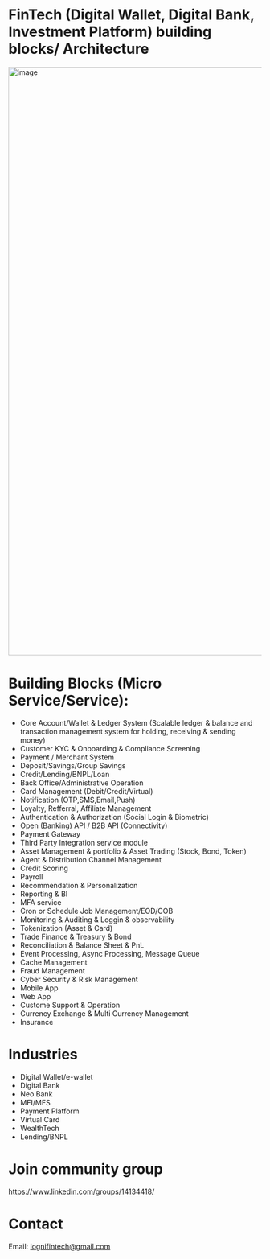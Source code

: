 # FinTech (Digital Wallet, Digital Bank, Investment Platform) building blocks/ Architecture
<img width="1170" alt="image" src="https://github.com/LogNi-FinTech/loofi-architecture/assets/4682274/416ad740-336e-411d-a6aa-1da6d690b9ef">


# Building Blocks (Micro Service/Service): 
- Core Account/Wallet & Ledger System (Scalable ledger & balance and transaction management system for holding, receiving & sending money)
- Customer KYC & Onboarding & Compliance Screening
- Payment / Merchant System
- Deposit/Savings/Group Savings
- Credit/Lending/BNPL/Loan
- Back Office/Administrative Operation
- Card Management (Debit/Credit/Virtual)
- Notification (OTP,SMS,Email,Push)
- Loyalty, Refferral, Affiliate Management
- Authentication & Authorization (Social Login & Biometric)
- Open (Banking) API / B2B API (Connectivity)
- Payment Gateway 
- Third Party Integration service module
- Asset Management & portfolio & Asset Trading (Stock, Bond, Token)
- Agent & Distribution Channel Management
- Credit Scoring
- Payroll
- Recommendation & Personalization
- Reporting & BI
- MFA service
- Cron or Schedule Job Management/EOD/COB
- Monitoring & Auditing & Loggin & observability
- Tokenization (Asset & Card)
- Trade Finance & Treasury & Bond
- Reconciliation & Balance Sheet & PnL
- Event Processing, Async Processing, Message Queue
- Cache Management
- Fraud Management
- Cyber Security & Risk Management
- Mobile App
- Web App
- Custome Support & Operation
- Currency Exchange & Multi Currency Management
- Insurance


# Industries
- Digital Wallet/e-wallet
- Digital Bank
- Neo Bank
- MFI/MFS
- Payment Platform
- Virtual Card
- WealthTech
- Lending/BNPL

# Join community group
https://www.linkedin.com/groups/14134418/
# Contact
Email: lognifintech@gmail.com

